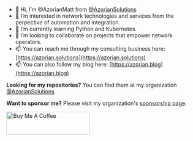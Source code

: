 - 👋 Hi, I’m @AzorianMatt from [@AzorianSolutions](https://github.com/AzorianSolutions)
- 👀 I’m interested in network technologies and services from the perpective of automation and integration.
- 🌱 I’m currently learning Python and Kubernetes.
- 💞️ I’m looking to collaborate on projects that empower network operators.
- 📫 You can reach me through my consulting business here: [https://azorian.solutions](https://azorian.solutions)
- 📫 You can also follow my blog here: [https://azorian.blog](https://azorian.blog)

**Looking for my repositories?** You can find them at my organization [@AzorianSolutions](https://github.com/orgs/AzorianSolutions/repositories)

**Want to sponsor me?** Please visit my organization's [sponsorship page](https://github.com/sponsors/AzorianSolutions).

<a href="https://www.buymeacoffee.com/AzorianMatt" target="_blank"><img src="https://cdn.buymeacoffee.com/buttons/v2/default-blue.png" alt="Buy Me A Coffee" style="height: 60px !important;width: 217px !important;" ></a>
